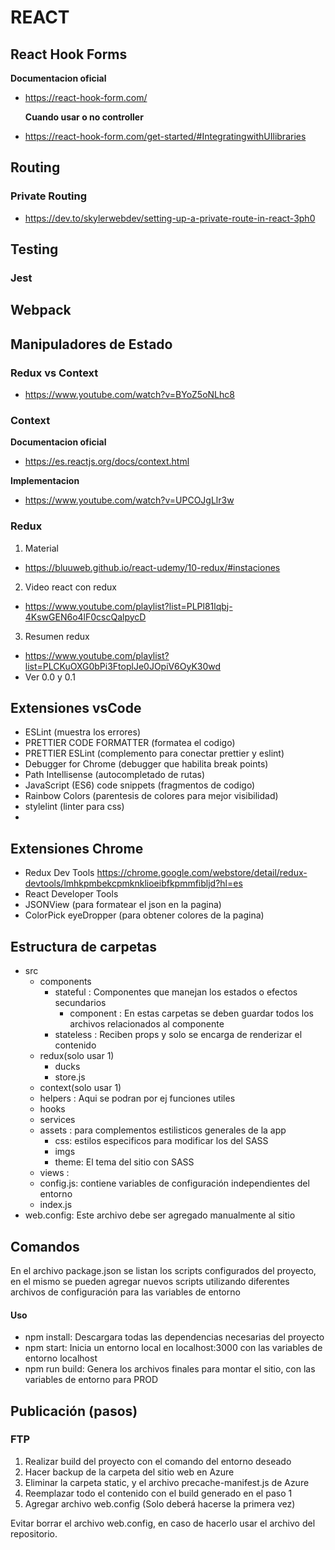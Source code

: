 # REACT

## React Hook Forms

**Documentacion oficial**

- https://react-hook-form.com/

  **Cuando usar o no controller**

- https://react-hook-form.com/get-started/#IntegratingwithUIlibraries

## Routing

### Private Routing

- https://dev.to/skylerwebdev/setting-up-a-private-route-in-react-3ph0

## Testing

### Jest

## Webpack

## Manipuladores de Estado

### Redux vs Context

- https://www.youtube.com/watch?v=BYoZ5oNLhc8

### Context

**Documentacion oficial**

- https://es.reactjs.org/docs/context.html

**Implementacion**

- https://www.youtube.com/watch?v=UPCOJgLlr3w

### Redux

1. Material

- https://bluuweb.github.io/react-udemy/10-redux/#instaciones

2. Video react con redux

- https://www.youtube.com/playlist?list=PLPl81lqbj-4KswGEN6o4lF0cscQalpycD

3. Resumen redux

- https://www.youtube.com/playlist?list=PLCKuOXG0bPi3FtoplJe0JOpiV6OyK30wd
- Ver 0.0 y 0.1

## Extensiones vsCode

- ESLint (muestra los errores)
- PRETTIER CODE FORMATTER (formatea el codigo)
- PRETTIER ESLint (complemento para conectar prettier y eslint)
- Debugger for Chrome (debugger que habilita break points)
- Path Intellisense (autocompletado de rutas)
- JavaScript (ES6) code snippets (fragmentos de codigo)
- Rainbow Colors (parentesis de colores para mejor visibilidad)
- stylelint (linter para css)
-

## Extensiones Chrome

- Redux Dev Tools https://chrome.google.com/webstore/detail/redux-devtools/lmhkpmbekcpmknklioeibfkpmmfibljd?hl=es
- React Developer Tools
- JSONView (para formatear el json en la pagina)
- ColorPick eyeDropper (para obtener colores de la pagina)

## Estructura de carpetas

- src
  - components
    - stateful : Componentes que manejan los estados o efectos secundarios
      - component : En estas carpetas se deben guardar todos los archivos relacionados al componente
    - stateless : Reciben props y solo se encarga de renderizar el contenido
  - redux(solo usar 1)
    - ducks
    - store.js
  - context(solo usar 1)
  - helpers : Aqui se podran por ej funciones utiles
  - hooks
  - services
  - assets : para complementos estilisticos generales de la app
    - css: estilos especificos para modificar los del SASS
    - imgs
    - theme: El tema del sitio con SASS
  - views :
  - config.js: contiene variables de configuración independientes del entorno
  - index.js
- web.config: Este archivo debe ser agregado manualmente al sitio

## Comandos

En el archivo package.json se listan los scripts configurados del proyecto, en el mismo se pueden agregar nuevos scripts utilizando diferentes archivos de configuración para las variables de entorno

#### Uso

- npm install: Descargara todas las dependencias necesarias del proyecto
- npm start: Inicia un entorno local en localhost:3000 con las variables de entorno localhost
- npm run build: Genera los archivos finales para montar el sitio, con las variables de entorno para PROD

## Publicación (pasos)

### FTP

1. Realizar build del proyecto con el comando del entorno deseado
2. Hacer backup de la carpeta del sitio web en Azure
3. Eliminar la carpeta static, y el archivo precache-manifest.js de Azure
4. Reemplazar todo el contenido con el build generado en el paso 1
5. Agregar archivo web.config (Solo deberá hacerse la primera vez)

Evitar borrar el archivo web.config, en caso de hacerlo usar el archivo del repositorio.

